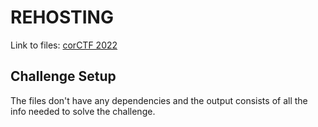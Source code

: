 # REHOSTING

Link to files: [corCTF 2022](https://github.com/Crusaders-of-Rust/corCTF-2022-public-challenge-archive/tree/master/rev/turbocrab/task)

## Challenge Setup
The files don't have any dependencies and the output consists of all the info needed to solve the challenge.
